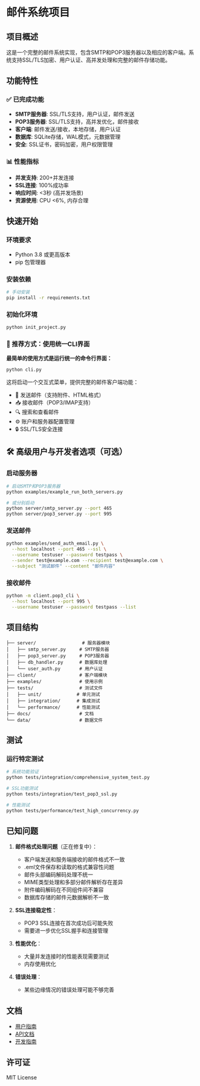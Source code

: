 # 邮件系统项目

## 项目概述

这是一个完整的邮件系统实现，包含SMTP和POP3服务器以及相应的客户端。系统支持SSL/TLS加密、用户认证、高并发处理和完整的邮件存储功能。

## 功能特性

### ✅ 已完成功能
- **SMTP服务器**: SSL/TLS支持，用户认证，邮件发送
- **POP3服务器**: SSL/TLS支持，高并发优化，邮件接收
- **客户端**: 邮件发送/接收，本地存储，用户认证
- **数据库**: SQLite存储，WAL模式，元数据管理
- **安全**: SSL证书，密码加密，用户权限管理

### 📊 性能指标
- **并发支持**: 200+并发连接
- **SSL连接**: 100%成功率
- **响应时间**: <3秒 (高并发场景)
- **资源使用**: CPU <6%, 内存合理

## 快速开始

### 环境要求
- Python 3.8 或更高版本
- pip 包管理器

### 安装依赖
```bash
# 手动安装
pip install -r requirements.txt
```

### 初始化环境
```bash
python init_project.py
```

### 🎯 推荐方式：使用统一CLI界面

**最简单的使用方式是运行统一的命令行界面：**

```bash
python cli.py
```

这将启动一个交互式菜单，提供完整的邮件客户端功能：
- 📧 发送邮件（支持附件、HTML格式）
- 📥 接收邮件（POP3/IMAP支持）
- 🔍 搜索和查看邮件
- ⚙️ 账户和服务器配置管理
- 🔒 SSL/TLS安全连接

## 🛠️ 高级用户与开发者选项（可选）

### 启动服务器
```bash
# 启动SMTP和POP3服务器
python examples/example_run_both_servers.py

# 或分别启动
python server/smtp_server.py --port 465
python server/pop3_server.py --port 995
```

### 发送邮件
```bash
python examples/send_auth_email.py \
  --host localhost --port 465 --ssl \
  --username testuser --password testpass \
  --sender test@example.com --recipient test@example.com \
  --subject "测试邮件" --content "邮件内容"
```

### 接收邮件
```bash
python -m client.pop3_cli \
  --host localhost --port 995 \
  --username testuser --password testpass --list
```

## 项目结构

```
├── server/                 # 服务器模块
│   ├── smtp_server.py     # SMTP服务器
│   ├── pop3_server.py     # POP3服务器
│   ├── db_handler.py      # 数据库处理
│   └── user_auth.py       # 用户认证
├── client/                # 客户端模块
├── examples/              # 使用示例
├── tests/                 # 测试文件
│   ├── unit/             # 单元测试
│   ├── integration/      # 集成测试
│   └── performance/      # 性能测试
├── docs/                  # 文档
└── data/                  # 数据文件
```

## 测试

### 运行特定测试
```bash
# 系统功能验证
python tests/integration/comprehensive_system_test.py

# SSL功能测试
python tests/integration/test_pop3_ssl.py

# 性能测试
python tests/performance/test_high_concurrency.py
```

## 已知问题

1. **邮件格式处理问题**（正在修复中）：
   - 客户端发送和服务端接收的邮件格式不一致
   - .eml文件保存和读取的格式兼容性问题
   - 邮件头部编码解码处理不统一
   - MIME类型处理和多部分邮件解析存在差异
   - 附件编码解码在不同组件间不兼容
   - 数据库存储的邮件元数据解析不一致

2. **SSL连接稳定性**：
   - POP3 SSL连接在首次成功后可能失败
   - 需要进一步优化SSL握手和连接管理

3. **性能优化**：
   - 大量并发连接时的性能表现需要测试
   - 内存使用优化

4. **错误处理**：
   - 某些边缘情况的错误处理可能不够完善

## 文档

- [用户指南](docs/user_guide/)
- [API文档](docs/api/)
- [开发指南](docs/development/)

## 许可证

MIT License
